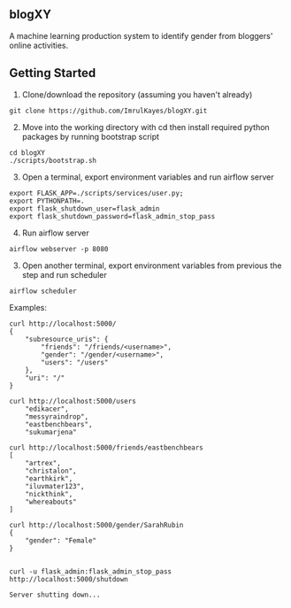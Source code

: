 ## blogXY
A machine learning production system to identify gender from bloggers' online activities.


## Getting Started

1. Clone/download the repository (assuming you haven't already)
```
git clone https://github.com/ImrulKayes/blogXY.git
```

2. Move into the working directory with cd then install required python packages by running bootstrap script
```
cd blogXY
./scripts/bootstrap.sh
```

3. Open a terminal, export environment variables and run airflow server
```
export FLASK_APP=./scripts/services/user.py;
export PYTHONPATH=.
export flask_shutdown_user=flask_admin
export flask_shutdown_password=flask_admin_stop_pass
```

4. Run airflow server
```
airflow webserver -p 8080
```

3. Open another terminal, export environment variables from previous the step and run scheduler
```
airflow scheduler
```

Examples:

```
curl http://localhost:5000/
{
    "subresource_uris": {
        "friends": "/friends/<username>", 
        "gender": "/gender/<username>", 
        "users": "/users"
    }, 
    "uri": "/"
}

curl http://localhost:5000/users
    "edikacer", 
    "messyraindrop", 
    "eastbenchbears", 
    "sukumarjena"

curl http://localhost:5000/friends/eastbenchbears
[
    "artrex", 
    "christalon", 
    "earthkirk", 
    "iluvmater123", 
    "nickthink", 
    "whereabouts"
]

curl http://localhost:5000/gender/SarahRubin
{
    "gender": "Female"
}


curl -u flask_admin:flask_admin_stop_pass http://localhost:5000/shutdown

Server shutting down...
```

